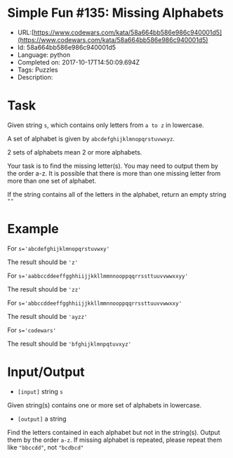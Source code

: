 # Simple Fun #135: Missing Alphabets

 - URL:[https://www.codewars.com/kata/58a664bb586e986c940001d5](https://www.codewars.com/kata/58a664bb586e986c940001d5)
 - Id: 58a664bb586e986c940001d5
 - Language: python
 - Completed on: 2017-10-17T14:50:09.694Z
 - Tags: Puzzles
 - Description:
# Task
 Given string `s`, which contains only letters from `a to z` in lowercase.

 A set of alphabet is given by `abcdefghijklmnopqrstuvwxyz`.
 
 2 sets of alphabets mean 2 or more alphabets.
 
 Your task is to find the missing letter(s). You may need to output them by the order a-z. It is possible that there is more than one missing letter from more than one set of alphabet.

 If the string contains all of the letters in the alphabet, return an empty string `""`

# Example

 For `s='abcdefghijklmnopqrstuvwxy'`

 The result should be `'z'`

 For `s='aabbccddeeffgghhiijjkkllmmnnooppqqrrssttuuvvwwxxyy'`
 
 The result should be `'zz'`

 For `s='abbccddeeffgghhiijjkkllmmnnooppqqrrssttuuvvwwxxy'`
 
 The result should be `'ayzz'`

 For `s='codewars'`
 
 The result should be `'bfghijklmnpqtuvxyz'`

# Input/Output


 - `[input]` string `s`

  Given string(s) contains one or more set of alphabets in lowercase.


 - `[output]` a string

  Find the letters contained in each alphabet but not in the string(s). Output them by the order `a-z`. If missing alphabet is repeated, please repeat them like `"bbccdd"`, not `"bcdbcd"`
